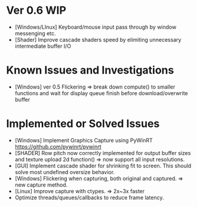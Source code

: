 # Ver 0.6 WIP
- [Windows/LInux] Keyboard/mouse input pass through by window messenging etc.
- [Shader] Improve cascade shaders speed by elimiting unnecessary intermediate buffer I/O

# Known Issues and Investigations
- [Windows] ver 0.5 Flickering => break down compute() to smaller functions and wait for display queue finish before download/overwrite buffer
  
# Implemented or Solved Issues
- [Windows] Implement Graphics Capture using PyWinRT https://github.com/pywinrt/pywinrt
- [SHADER] Row pitch now correctly implemented for output buffer sizes and texture upload 2d function() => now support all input resolutions.
- [GUI] Implement cascade shader for shrinking fit to screen. This should solve most undefined oversize behavior.
- [Windows] Flickering when capturing, both original and captured.  => new capture method.
- [Linux] Improve capture with ctypes. => 2x~3x faster
- Optimize threads/queues/callbacks to reduce frame latency.

